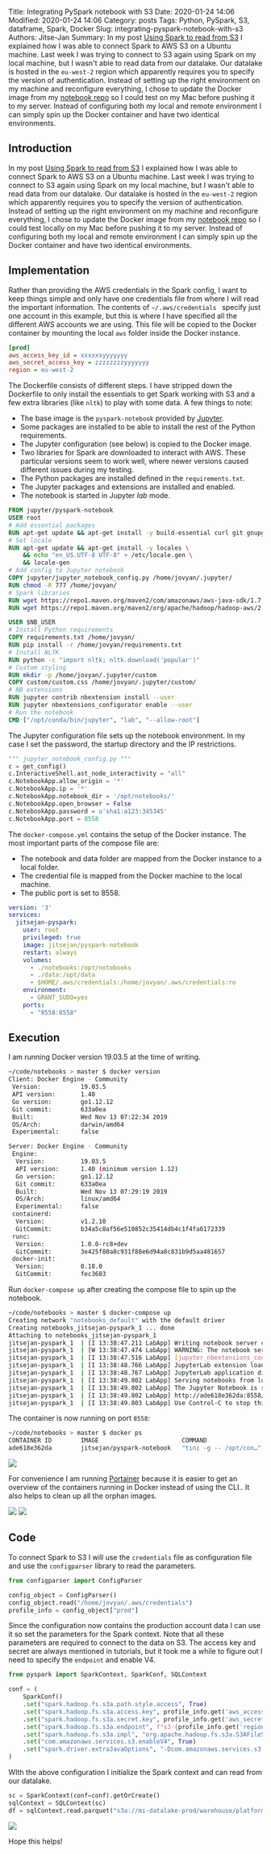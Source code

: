 Title: Integrating PySpark notebook with S3
Date: 2020-01-24 14:06
Modified: 2020-01-24 14:06
Category: posts
Tags: Python, PySpark, S3, dataframe, Spark, Docker
Slug: integrating-pyspark-notebook-with-s3
Authors: Jitse-Jan
Summary: In my post [Using Spark to read from S3](https://www.jitsejan.com/using-spark-to-read-from-s3.html) I explained how I was able to connect Spark to AWS S3 on a Ubuntu machine. Last week I was trying to connect to S3 again using Spark on my local machine, but I wasn't able to read data from our datalake. Our datalake is hosted in the  `eu-west-2` region which apparently requires you to specify the version of authentication. Instead of setting up the right environment on my machine and reconfigure everything, I chose to update the Docker image from my [notebook repo](https://github.com/jitsejan/notebooks) so I could test on my Mac before pushing it to my server. Instead of configuring both my local and remote environment I can simply spin up the Docker container and have two identical environments. 

## Introduction

In my post [Using Spark to read from S3](https://www.jitsejan.com/using-spark-to-read-from-s3.html) I explained how I was able to connect Spark to AWS S3 on a Ubuntu machine. Last week I was trying to connect to S3 again using Spark on my local machine, but I wasn't able to read data from our datalake. Our datalake is hosted in the  `eu-west-2` region which apparently requires you to specify the version of authentication. Instead of setting up the right environment on my machine and reconfigure everything, I chose to update the Docker image from my [notebook repo](https://github.com/jitsejan/notebooks) so I could test locally on my Mac before pushing it to my server. Instead of configuring both my local and remote environment I can simply spin up the Docker container and have two identical environments. 

## Implementation

Rather than providing the AWS credentials in the Spark config, I want to keep things simple and only have one credentials file from where I will read the important information. The contents of `~/.aws/credentials ` specify just one account in this example, but this is where I have specified all the different AWS accounts we are using. This file will be copied to the Docker container by mounting the local `aws` folder inside the Docker instance.

```ini
[prod]
aws_access_key_id = xxxxxxyyyyyyy
aws_secret_access_key = zzzzzzzzyyyyyyy
region = eu-west-2 
```

The Dockerfile consists of different steps. I have stripped down the Dockerfile to only install the essentials to get Spark working with S3 and a few extra libraries (like `nltk`) to play with some data. A few things to note:

- The base image is the `pyspark-notebook` provided by [Jupyter](https://github.com/jupyter/docker-stacks/tree/master/pyspark-notebook).
- Some packages are installed to be able to install the rest of the Python requirements.
- The Jupyter configuration (see below) is copied to the Docker image.
- Two libraries for Spark are downloaded to interact with AWS. These particular versions seem to work well, where newer versions caused different issues during my testing.
- The Python packages are installed defined in the `requirements.txt`.
- The Jupyter packages and extensions are installed and enabled.
- The notebook is started in Jupyter *lab* mode.

```dockerfile
FROM jupyter/pyspark-notebook
USER root
# Add essential packages
RUN apt-get update && apt-get install -y build-essential curl git gnupg2 nano apt-transport-https software-properties-common
# Set locale
RUN apt-get update && apt-get install -y locales \
    && echo "en_US.UTF-8 UTF-8" > /etc/locale.gen \
    && locale-gen
# Add config to Jupyter notebook
COPY jupyter/jupyter_notebook_config.py /home/jovyan/.jupyter/
RUN chmod -R 777 /home/jovyan/
# Spark libraries
RUN wget https://repo1.maven.org/maven2/com/amazonaws/aws-java-sdk/1.7.4/aws-java-sdk-1.7.4.jar -P $SPARK_HOME/jars/
RUN wget https://repo1.maven.org/maven2/org/apache/hadoop/hadoop-aws/2.7.3/hadoop-aws-2.7.3.jar -P $SPARK_HOME/jars/

USER $NB_USER
# Install Python requirements
COPY requirements.txt /home/jovyan/
RUN pip install -r /home/jovyan/requirements.txt
# Install NLTK
RUN python -c "import nltk; nltk.download('popular')"
# Custom styling
RUN mkdir -p /home/jovyan/.jupyter/custom
COPY custom/custom.css /home/jovyan/.jupyter/custom/
# NB extensions
RUN jupyter contrib nbextension install --user
RUN jupyter nbextensions_configurator enable --user
# Run the notebook
CMD ["/opt/conda/bin/jupyter", "lab", "--allow-root"]
```

The Jupyter configuration file sets up the notebook environment. In my case I set the password, the startup directory and the IP restrictions.

```python
""" jupyter_notebook_config.py """
c = get_config()
c.InteractiveShell.ast_node_interactivity = "all"
c.NotebookApp.allow_origin = '*' 
c.NotebookApp.ip = '*'
c.NotebookApp.notebook_dir = '/opt/notebooks/'
c.NotebookApp.open_browser = False
c.NotebookApp.password = u'sha1:a123:345345'
c.NotebookApp.port = 8558
```

The `docker-compose.yml` contains the setup of the Docker instance. The most important parts of the compose file are:

- The notebook and data folder are mapped from the Docker instance to a local folder.
- The credential file is mapped from the Docker machine to the local machine.
- The public port is set to 8558.

```yaml
version: '3'
services:
  jitsejan-pyspark:
    user: root
    privileged: true
    image: jitsejan/pyspark-notebook
    restart: always
    volumes:
      - ./notebooks:/opt/notebooks
      - ./data:/opt/data
      - $HOME/.aws/credentials:/home/jovyan/.aws/credentials:ro
    environment:
      - GRANT_SUDO=yes
    ports:
      - "8558:8558"

```

## Execution

I am running Docker version 19.03.5 at the time of writing.

```bash
~/code/notebooks > master $ docker version
Client: Docker Engine - Community
 Version:           19.03.5
 API version:       1.40
 Go version:        go1.12.12
 Git commit:        633a0ea
 Built:             Wed Nov 13 07:22:34 2019
 OS/Arch:           darwin/amd64
 Experimental:      false

Server: Docker Engine - Community
 Engine:
  Version:          19.03.5
  API version:      1.40 (minimum version 1.12)
  Go version:       go1.12.12
  Git commit:       633a0ea
  Built:            Wed Nov 13 07:29:19 2019
  OS/Arch:          linux/amd64
  Experimental:     false
 containerd:
  Version:          v1.2.10
  GitCommit:        b34a5c8af56e510852c35414db4c1f4fa6172339
 runc:
  Version:          1.0.0-rc8+dev
  GitCommit:        3e425f80a8c931f88e6d94a8c831b9d5aa481657
 docker-init:
  Version:          0.18.0
  GitCommit:        fec3683
```

Run `docker-compose up` after creating the compose file to spin up the notebook. 

```bash
~/code/notebooks > master $ docker-compose up
Creating network "notebooks_default" with the default driver
Creating notebooks_jitsejan-pyspark_1 ... done
Attaching to notebooks_jitsejan-pyspark_1
jitsejan-pyspark_1  | [I 13:38:47.211 LabApp] Writing notebook server cookie secret to /home/jovyan/.local/share/jupyter/runtime/notebook_cookie_secret
jitsejan-pyspark_1  | [W 13:38:47.474 LabApp] WARNING: The notebook server is listening on all IP addresses and not using encryption. This is not recommended.
jitsejan-pyspark_1  | [I 13:38:47.516 LabApp] [jupyter_nbextensions_configurator] enabled 0.4.1
jitsejan-pyspark_1  | [I 13:38:48.766 LabApp] JupyterLab extension loaded from /opt/conda/lib/python3.7/site-packages/jupyterlab
jitsejan-pyspark_1  | [I 13:38:48.767 LabApp] JupyterLab application directory is /opt/conda/share/jupyter/lab
jitsejan-pyspark_1  | [I 13:38:49.802 LabApp] Serving notebooks from local directory: /opt/notebooks
jitsejan-pyspark_1  | [I 13:38:49.802 LabApp] The Jupyter Notebook is running at:
jitsejan-pyspark_1  | [I 13:38:49.802 LabApp] http://ade618e362da:8558/
jitsejan-pyspark_1  | [I 13:38:49.803 LabApp] Use Control-C to stop this server and shut down all kernels (twice to skip confirmation).
```

The container is now running on port `8558`:

```bash
~/code/notebooks > master $ docker ps
CONTAINER ID        IMAGE                       COMMAND                  CREATED             STATUS              PORTS                              NAMES
ade618e362da        jitsejan/pyspark-notebook   "tini -g -- /opt/con…"   2 minutes ago       Up 2 minutes        0.0.0.0:8558->8558/tcp, 8888/tcp   notebooks_jitsejan-pyspark_1
```

<img src="images/image-20200124134425146.png" />

For convenience I am running [Portainer](https://www.portainer.io/) because it is easier to get an overview of the containers running in Docker instead of using the CLI.. It also helps to clean up all the orphan images.

<img src="images/image-20200124134559900.png" />

<img src="images/image-20200124134717082.png" />

## Code

To connect Spark to S3 I will use the `credentials` file as configuration file and use the `configparser` library to read the parameters.

```python
from configparser import ConfigParser

config_object = ConfigParser()
config_object.read("/home/jovyan/.aws/credentials")
profile_info = config_object["prod"]
```

Since the configuration now contains the production account data I can use it so set the parameters for the Spark context. Note that all these parameters are required to connect to the data on S3. The access key and secret are always mentioned in tutorials, but it took me a while to figure out I need to specify the `endpoint` and enable V4. 

```python
from pyspark import SparkContext, SparkConf, SQLContext

conf = (
    SparkConf()
    .set("spark.hadoop.fs.s3a.path.style.access", True)
    .set("spark.hadoop.fs.s3a.access.key", profile_info.get('aws_access_key_id'))
    .set("spark.hadoop.fs.s3a.secret.key", profile_info.get('aws_secret_access_key'))
    .set("spark.hadoop.fs.s3a.endpoint", f"s3-{profile_info.get('region')}.amazonaws.com")
    .set("spark.hadoop.fs.s3a.impl", "org.apache.hadoop.fs.s3a.S3AFileSystem")
    .set("com.amazonaws.services.s3.enableV4", True)
    .set("spark.driver.extraJavaOptions", "-Dcom.amazonaws.services.s3.enableV4=true")
)
```

WIth the above configuration I initialize the Spark context and can read from our datalake. 

```python
sc = SparkContext(conf=conf).getOrCreate()
sqlContext = SQLContext(sc)
df = sqlContext.read.parquet("s3a://mi-datalake-prod/warehouse/platform/company_list/")
```



<img src="image-20200124135946914.png" />


Hope this helps!
